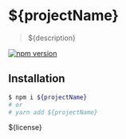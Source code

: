 # ${projectName}

> ${description}

[![npm version](https://badge.fury.io/js/${projectName}.svg)](https://badge.fury.io/js/${projectName})

<!-- detailed description -->

## Installation

```sh
$ npm i ${projectName}
# or
# yarn add ${projectName}
```

<!--
## Usage

Describe how to use
-->

${license}
